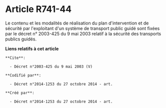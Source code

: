 # Article R741-44

Le contenu et les modalités de réalisation du plan d'intervention et de sécurité par l'exploitant d'un système de transport
public guidé sont fixées par le décret n° 2003-425 du 9 mai 2003 relatif à la sécurité des transports publics guidés.

**Liens relatifs à cet article**

	**Cite**:

	  - Décret n°2003-425 du 9 mai 2003 (V)

	**Codifié par**:

	  - Décret n°2014-1253 du 27 octobre 2014 - art.

	**Créé par**:

	  - Décret n°2014-1253 du 27 octobre 2014 - art.
